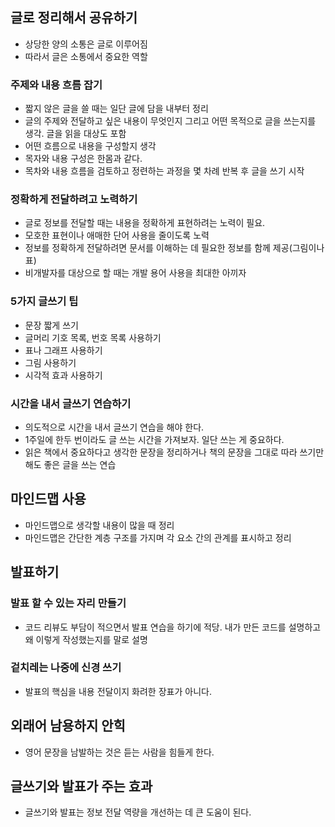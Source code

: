 ## 글로 정리해서 공유하기
- 상당한 양의 소통은 글로 이루어짐
- 따라서 글은 소통에서 중요한 역할

### 주제와 내용 흐름 잡기
- 짧지 않은 글을 쓸 때는 일단 글에 담을 내부터 정리
- 글의 주제와 전달하고 싶은 내용이 무엇인지 그리고 어떤 목적으로 글을 쓰는지를 생각. 글을 읽을 대상도 포함
- 어떤 흐름으로 내용을 구성할지 생각
- 목자와 내용 구성은 한몸과 같다.
- 목차와 내용 흐름을 검토하고 정련하는 과정을 몇 차례 반복 후 글을 쓰기 시작

### 정확하게 전달하려고 노력하기
- 글로 정보를 전달할 때는 내용을 정확하게 표현하려는 노력이 필요.
- 모호한 표현이나 애매한 단어 사용을 줄이도록 노력
- 정보를 정확하게 전달하려면 문서를 이해하는 데 필요한 정보를 함께 제공(그림이나 표)
- 비개발자를 대상으로 할 때는 개발 용어 사용을 최대한 아끼자

### 5가지 글쓰기 팁
- 문장 짧게 쓰기
- 글머리 기호 목록, 번호 목록 사용하기
- 표나 그래프 사용하기
- 그림 사용하기
- 시각적 효과 사용하기

### 시간을 내서 글쓰기 연습하기
- 의도적으로 시간을 내서 글쓰기 연습을 해야 한다.
- 1주일에 한두 번이라도 글 쓰는 시간을 가져보자. 일단 쓰는 게 중요하다.
- 읽은 책에서 중요하다고 생각한 문장을 정리하거나 책의 문장을 그대로 따라 쓰기만 해도 좋은 글을 쓰는 연습

## 마인드맵 사용
- 마인드맵으로 생각할 내용이 많을 때 정리
- 마인드맵은 간단한 계층 구조를 가지며 각 요소 간의 관계를 표시하고 정리

## 발표하기
### 발표 할 수 있는 자리 만들기
- 코드 리뷰도 부담이 적으면서 발표 연습을 하기에 적당. 내가 만든 코드를 설명하고 왜 이렇게 작성했는지를 말로 설명

### 겉치레는 나중에 신경 쓰기
- 발표의 핵심을 내용 전달이지 화려한 장표가 아니다.

## 외래어 남용하지 안힉
- 영어 문장을 남발하는 것은 듣는 사람을 힘들게 한다.

## 글쓰기와 발표가 주는 효과
- 글쓰기와 발표는 정보 전달 역량을 개선하는 데 큰 도움이 된다.
